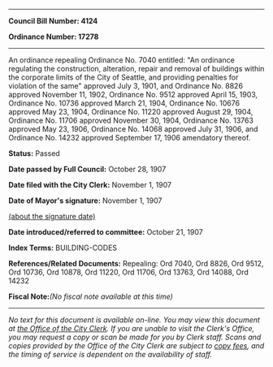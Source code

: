 

********

**Council Bill Number: 4124**
   
**Ordinance Number: 17278**
********

 An ordinance repealing Ordinance No. 7040 entitled: "An ordinance regulating the construction, alteration, repair and removal of buildings within the corporate limits of the City of Seattle, and providing penalties for violation of the same" approved July 3, 1901, and Ordinance No. 8826 approved November 11, 1902, Ordinance No. 9512 approved April 15, 1903, Ordinance No. 10736 approved March 21, 1904, Ordinance No. 10676 approved May 23, 1904, Ordinance No. 11220 approved August 29, 1904, Ordinance No. 11706 approved November 30, 1904, Ordinance No. 13763 approved May 23, 1906, Ordinance No. 14068 approved July 31, 1906, and Ordinance No. 14232 approved September 17, 1906 amendatory thereof.

**Status:** Passed
   
**Date passed by Full Council:** October 28, 1907
   
**Date filed with the City Clerk:** November 1, 1907
   
**Date of Mayor's signature:** November 1, 1907
   
[(about the signature date)](/~public/approvaldate.htm)
   
   
   
**Date introduced/referred to committee:** October 21, 1907
   
   
**Index Terms:** BUILDING-CODES

**References/Related Documents:** Repealing: Ord 7040, Ord 8826, Ord 9512, Ord 10736, Ord 10878, Ord 11220, Ord 11706, Ord 13763, Ord 14088, Ord 14232

**Fiscal Note:**_(No fiscal note available at this time)_
********

_No text for this document is available on-line. You may view this document at [the Office of the City Clerk](http://www.seattle.gov/leg/clerk/contactUs.htm). If you are unable to visit the Clerk's Office, you may request a copy or scan be made for you by Clerk staff. Scans and copies provided by the Office of the City Clerk are subject to [copy fees](http://clerk.seattle.gov/~public/clerkfees.htm), and the timing of service is dependent on the availability of staff._

